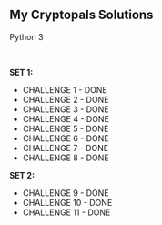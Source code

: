 <h2>My Cryptopals Solutions</h2>
<p>Python 3</p>
<br/>
<p><b>SET 1:</b></p>
<ul>
	<li>CHALLENGE 1 - DONE</li>
	<li>CHALLENGE 2 - DONE</li>
	<li>CHALLENGE 3 - DONE</li>
	<li>CHALLENGE 4 - DONE</li>
	<li>CHALLENGE 5 - DONE</li>
	<li>CHALLENGE 6 - DONE</li>
	<li>CHALLENGE 7 - DONE</li>
	<li>CHALLENGE 8 - DONE</li>
</ul>
<p><b>SET 2:</b></p>
<ul>
	<li>CHALLENGE 9 - DONE</li>
	<li>CHALLENGE 10 - DONE</li>
	<li>CHALLENGE 11 - DONE</li>
</ul>
